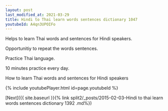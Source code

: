 ```yaml
---
layout: post
last_modified_at: 2021-03-29
title: Hindi to Thai learn words sentences dictionary 1047 
youtubeId: A4qn3UPOIFo
---
```

 
 
Helps to learn Thai words and sentences for Hindi speakers.

Opportunitiy to repeat the words sentences. 

Practice Thai language. 
 
10 minutes practice every day. 
 
How to learn Thai words and sentences for Hindi speakers 
 
{% include youtubePlayer.html id=page.youtubeId %}
 
 
[Next]({{ site.baseurl }}{% link  split2/_posts/2015-02-03-Hindi to thai learn words sentences dictionary 1392 .md%})
 
